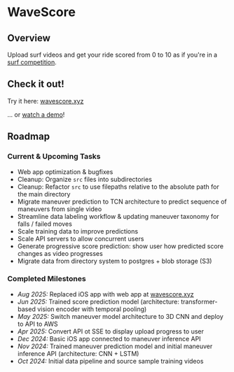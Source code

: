 # WaveScore

## Overview

Upload surf videos and get your ride scored from 0 to 10 as if you're in a [surf competition](https://en.wikipedia.org/wiki/World_Surf_League#Judging[28]).

## Check it out!

Try it here: [wavescore.xyz](https://www.wavescore.xyz/)

... or [watch a demo](https://www.youtube.com/shorts/CNARgUQ5YtU)!

## Roadmap

### Current & Upcoming Tasks
   - Web app optimization & bugfixes
   - Cleanup: Organize `src` files into subdirectories
   - Cleanup: Refactor `src` to use filepaths relative to the absolute path for the main directory
   - Migrate maneuver prediction to TCN architecture to predict sequence of maneuvers from single video
   - Streamline data labeling workflow & updating maneuver taxonomy for falls / failed moves
   - Scale training data to improve predictions
   - Scale API servers to allow concurrent users
   - Generate progressive score prediction: show user how predicted score changes as video progresses
   - Migrate data from directory system to postgres + blob storage (S3)

### Completed Milestones
   - *Aug 2025:* Replaced iOS app with web app at [wavescore.xyz](https://www.wavescore.xyz/)
   - *Jun 2025:* Trained score prediction model (architecture: transformer-based vision encoder with temporal pooling)
   - *May 2025:* Switch maneuver model architecture to 3D CNN and deploy to API to AWS
   - *Apr 2025:* Convert API ot SSE to display upload progress to user
   - *Dec 2024:* Basic iOS app connected to maneuver inference API
   - *Nov 2024:* Trained maneuver prediction model and initial maneuver inference API (architecture: CNN + LSTM)
   - *Oct 2024:* Initial data pipeline and source sample training videos